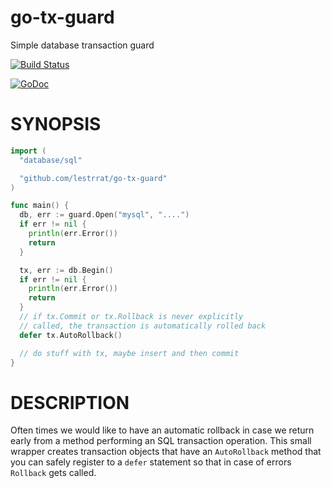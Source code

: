 # go-tx-guard

Simple database transaction guard

[![Build Status](https://travis-ci.org/lestrrat/go-tx-guard.png?branch=master)](https://travis-ci.org/lestrrat/go-tx-guard)

[![GoDoc](https://godoc.org/github.com/lestrrat/go-tx-guard?status.svg)](https://godoc.org/github.com/lestrrat/go-tx-guard)

# SYNOPSIS

```go
import (
  "database/sql"

  "github.com/lestrrat/go-tx-guard"
)

func main() {
  db, err := guard.Open("mysql", "....")
  if err != nil {
    println(err.Error())
    return
  }

  tx, err := db.Begin()
  if err != nil {
    println(err.Error())
    return
  }
  // if tx.Commit or tx.Rollback is never explicitly
  // called, the transaction is automatically rolled back
  defer tx.AutoRollback()

  // do stuff with tx, maybe insert and then commit
}
```

# DESCRIPTION

Often times we would like to have an automatic rollback in case we return
early from a method performing an SQL transaction operation. This small
wrapper creates transaction objects that have an `AutoRollback` method that
you can safely register to a `defer` statement so that in case of errors
`Rollback` gets called.
